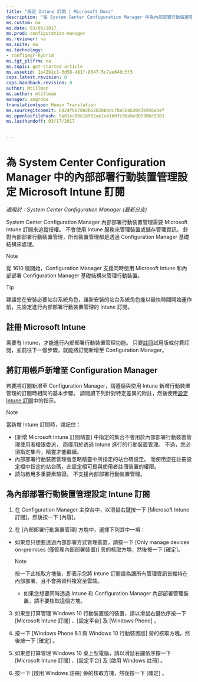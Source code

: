 ```yaml
---
title: "設定 Intune 訂閱 | Microsoft Docs"
description: "在 System Center Configuration Manager 中為內部部署行動裝置管理設定 Intune 訂閱來追蹤授權。"
ms.custom: na
ms.date: 03/05/2017
ms.prod: configuration-manager
ms.reviewer: na
ms.suite: na
ms.technology:
- configmgr-hybrid
ms.tgt_pltfrm: na
ms.topic: get-started-article
ms.assetid: 1e42b1c1-3d58-481f-8647-5c7ae640c5f5
caps.latest.revision: 8
caps.handback.revision: 0
author: Mtillman
ms.author: mtillman
manager: angrobe
translationtype: Human Translation
ms.sourcegitcommit: 6424fb07802b62820b4dc78a58ab30d3b956abef
ms.openlocfilehash: 5a81ec06e16992ae1c41b0fc98ebcd07386c5381
ms.lasthandoff: 03/17/2017


---
```

# <a name="set-up-a-microsoft-intune-subscription-for-on-premises-mobile-device-management-in-system-center-configuration-manager"></a>為 System Center Configuration Manager 中的內部部署行動裝置管理設定 Microsoft Intune 訂閱

*適用於：System Center Configuration Manager (最新分支)*

System Center Configuration Manager 內部部署行動裝置管理需要 Microsoft Intune 訂閱來追蹤授權。 不會使用 Intune 服務來管理裝置或儲存管理資訊。 針對內部部署行動裝置管理，所有裝置管理都是透過 Configuration Manager 基礎結構來處理。  

> [!NOTE]  
> 從 1610 版開始，Configuration Manager 支援同時使用 Microsoft Intune 和內部部署 Configuration Manager 基礎結構來管理行動裝置。   

> [!TIP]  
>  建議您在安裝必要站台系統角色，讓新安裝的站台系統角色能以最快時間開始運作前，先設定進行內部部署行動裝置管理的 Intune 訂閱。  

##  <a name="sign-up-for-microsoft-intune"></a>註冊 Microsoft Intune  
 需要有 Intune，才能進行內部部署行動裝置管理功能。 只要[註冊](http://www.microsoft.com/en-us/server-cloud/products/microsoft-intune/)試用版或付費訂閱，並前往下一個步驟，就能將訂閱新增至 Configuration Manager。  

##  <a name="add-the-intune-subscription-to-configuration-manager"></a>將訂用帳戶新增至 Configuration Manager  
 若要將訂閱新增至 Configuration Manager，請遵循與使用 Intune 新增行動裝置管理的訂閱時相同的基本步驟。 請閱讀下列針對特定差異的附註，然後使用[設定 Intune 訂閱](../deploy-use/configure-intune-subscription.md)中的指示。  

> [!NOTE]  
>  當新增 Intune 訂閱時，請記住：  
>   
>  -   [新增 Microsoft Intune 訂閱精靈] 中指定的集合不會用於內部部署行動裝置管理使用者權限委派， 而僅用於透過 Intune 進行的行動裝置管理。 不過，您必須指定集合，精靈才能繼續。  
> -   內部部署行動裝置管理會忽略精靈中所指定的站台碼設定。 而使用您在註冊設定檔中指定的站台碼，此設定檔可授與使用者註冊裝置的權限。  
> -   請勿啟用多重要素驗證。 不支援內部部署行動裝置管理。  

##  <a name="configure-the-intune-subscription-for-on-premises-mobile-device-management"></a>為內部部署行動裝置管理設定 Intune 訂閱  

1.  在 Configuration Manager 主控台中，以滑鼠右鍵按一下 [Microsoft Intune 訂閱]，然後按一下 [內容]。  

2.  在 [內部部署行動裝置管理] 方塊中，選擇下列其中一項︰

  - 如果您只想要透過內部部署方式管理裝置，請按一下 [Only manage devices on-premises (僅管理內部部署裝置)] 旁的核取方塊，然後按一下 [確定]。  

      > [!NOTE]  
      >  按一下此核取方塊後，即表示您將 Intune 訂閱設為讓所有管理資訊皆維持在內部部署，且不會將資料複寫至雲端。  

    - 如果您想要同時透過 Intune 和 Configuration Manager 內部部署管理裝置，請不要核取這個方塊。

3.  如果您打算管理 Windows 10 行動裝置版的裝置，請以滑鼠右鍵依序按一下 [Microsoft Intune 訂閱] 、[設定平台] 及 [Windows Phone]  。  

4.  按一下 [Windows Phone 8.1 與 Windows 10 行動裝置版] 旁的核取方塊，然後按一下 [確定] 。  

5.  如果您打算管理 Windows 10 桌上型電腦，請以滑鼠右鍵依序按一下 [Microsoft Intune 訂閱] 、[設定平台] 及 [啟用 Windows 註冊] 。  

6.  按一下 [啟用 Windows 註冊] 旁的核取方塊，然後按一下 [確定] 。  

